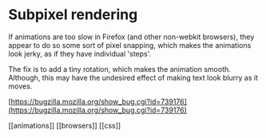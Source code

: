 # Subpixel rendering

If animations are too slow in Firefox (and other non-webkit browsers), they appear to do so some sort of pixel snapping, which makes the animations look jerky, as if they have individual 'steps'.

The fix is to add a tiny rotation, which makes the animation smooth. Although, this may have the undesired effect of making text look blurry as it moves.

[https://bugzilla.mozilla.org/show_bug.cgi?id=739176](https://bugzilla.mozilla.org/show_bug.cgi?id=739176)

[[animations]]
[[browsers]]
[[css]]